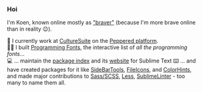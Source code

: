 ### Hoi

I'm Koen, known online mostly as ["braver"](https://www.vertalen.nu/vertaal?vertaal=koen&van=nl&naar=en) (because I'm more brave online than in reality 😉).

🏢 I currently work at [CultureSuite](https://www.culturesuite.co) on the [Peppered platform](https://www.peppered.com).  
👨‍💻 I built [Programming Fonts](https://www.programmingfonts.org), the interactive list of _all the programming fonts_...  
💻 ... maintain the [package index](https://github.com/wbond/package_control_channel) and its [website]([https://packagecontrol.io](https://packages.sublimetext.io)) for Sublime Text  
⌨️ ... and have created packages for it like [SideBarTools](https://packagecontrol.io/packages/SideBarTools), [FileIcons](https://packagecontrol.io/packages/FileIcons), and [ColorHints](https://packagecontrol.io/packages/ColorHints), and made major contributions to [Sass/SCSS](https://packagecontrol.io/packages/Sass), [Less](https://packagecontrol.io/packages/Less), [SublimeLinter](https://packagecontrol.io/packages/SublimeLinter) - too many to name them all.
